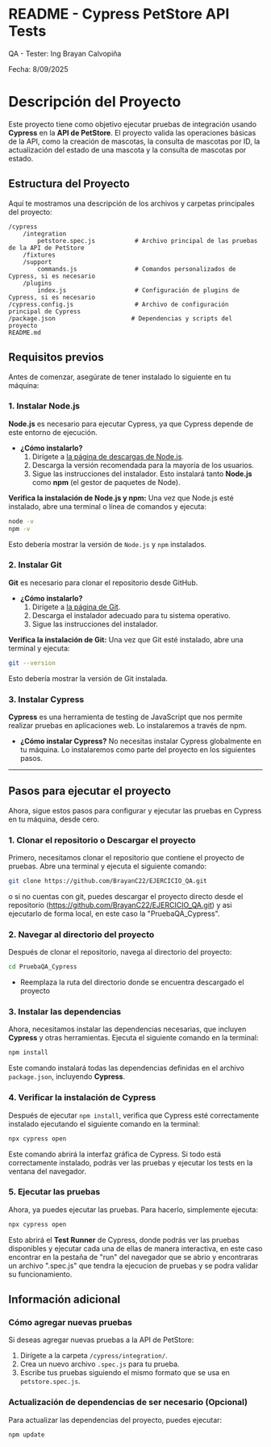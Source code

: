 # README - Cypress PetStore API Tests

QA - Tester: Ing Brayan Calvopiña

Fecha: 8/09/2025

# Descripción del Proyecto

Este proyecto tiene como objetivo ejecutar pruebas de integración usando **Cypress** en la **API de PetStore**. El proyecto valida las operaciones básicas de la API, como la creación de mascotas, la consulta de mascotas por ID, la actualización del estado de una mascota y la consulta de mascotas por estado.


## Estructura del Proyecto

Aquí te mostramos una descripción de los archivos y carpetas principales del proyecto:

```
/cypress
    /integration
        petstore.spec.js           # Archivo principal de las pruebas de la API de PetStore
    /fixtures
    /support
        commands.js                # Comandos personalizados de Cypress, si es necesario
    /plugins
        index.js                   # Configuración de plugins de Cypress, si es necesario
/cypress.config.js                 # Archivo de configuración principal de Cypress
/package.json                     # Dependencias y scripts del proyecto
README.md                         
```

## Requisitos previos

Antes de comenzar, asegúrate de tener instalado lo siguiente en tu máquina:

### 1. **Instalar Node.js**
   **Node.js** es necesario para ejecutar Cypress, ya que Cypress depende de este entorno de ejecución.

   - **¿Cómo instalarlo?**
     1. Dirígete a [la página de descargas de Node.js](https://nodejs.org/).
     2. Descarga la versión recomendada para la mayoría de los usuarios.
     3. Sigue las instrucciones del instalador. Esto instalará tanto **Node.js** como **npm** (el gestor de paquetes de Node).

   **Verifica la instalación de Node.js y npm:**
   Una vez que Node.js esté instalado, abre una terminal o línea de comandos y ejecuta:
   ```bash
   node -v
   npm -v
   ```
   Esto debería mostrar la versión de `Node.js` y `npm` instalados.

### 2. **Instalar Git**
   **Git** es necesario para clonar el repositorio desde GitHub.

   - **¿Cómo instalarlo?**
     1. Dirígete a [la página de Git](https://git-scm.com/).
     2. Descarga el instalador adecuado para tu sistema operativo.
     3. Sigue las instrucciones del instalador.

   **Verifica la instalación de Git:**
   Una vez que Git esté instalado, abre una terminal y ejecuta:
   ```bash
   git --version
   ```
   Esto debería mostrar la versión de Git instalada.

### 3. **Instalar Cypress**
   **Cypress** es una herramienta de testing de JavaScript que nos permite realizar pruebas en aplicaciones web. Lo instalaremos a través de npm.

   - **¿Cómo instalar Cypress?**
     No necesitas instalar Cypress globalmente en tu máquina. Lo instalaremos como parte del proyecto en los siguientes pasos.

---

## Pasos para ejecutar el proyecto

Ahora, sigue estos pasos para configurar y ejecutar las pruebas en Cypress en tu máquina, desde cero.

### 1. Clonar el repositorio o Descargar el proyecto

Primero, necesitamos clonar el repositorio que contiene el proyecto de pruebas. Abre una terminal y ejecuta el siguiente comando:

```bash
git clone https://github.com/BrayanC22/EJERCICIO_QA.git 
```
o si no cuentas con git, puedes descargar el proyecto directo desde el repositorio (https://github.com/BrayanC22/EJERCICIO_QA.git) y asi ejecutarlo de forma local, en este caso la "PruebaQA_Cypress". 

### 2. Navegar al directorio del proyecto

Después de clonar el repositorio, navega al directorio del proyecto:

```bash
cd PruebaQA_Cypress 
```
* Reemplaza la ruta del directorio donde se encuentra descargado el proyecto 
### 3. Instalar las dependencias

Ahora, necesitamos instalar las dependencias necesarias, que incluyen **Cypress** y otras herramientas. Ejecuta el siguiente comando en la terminal:

```bash
npm install
```

Este comando instalará todas las dependencias definidas en el archivo `package.json`, incluyendo **Cypress**.

### 4. Verificar la instalación de Cypress

Después de ejecutar `npm install`, verifica que Cypress esté correctamente instalado ejecutando el siguiente comando en la terminal:

```bash
npx cypress open
```

Este comando abrirá la interfaz gráfica de Cypress. Si todo está correctamente instalado, podrás ver las pruebas y ejecutar los tests en la ventana del navegador.

### 5. Ejecutar las pruebas

Ahora, ya puedes ejecutar las pruebas. Para hacerlo, simplemente ejecuta:

```bash
npx cypress open
```

Esto abrirá el **Test Runner** de Cypress, donde podrás ver las pruebas disponibles y ejecutar cada una de ellas de manera interactiva, en este caso encontrar en la pestaña de "run" del navegador que se abrio y encontraras un archivo ".spec.js" que tendra la ejecucion de pruebas y se podra validar su funcionamiento.


## Información adicional

### Cómo agregar nuevas pruebas

Si deseas agregar nuevas pruebas a la API de PetStore:

1. Dirígete a la carpeta `/cypress/integration/`.
2. Crea un nuevo archivo `.spec.js` para tu prueba.
3. Escribe tus pruebas siguiendo el mismo formato que se usa en `petstore.spec.js`.


### Actualización de dependencias de ser necesario (Opcional)

Para actualizar las dependencias del proyecto, puedes ejecutar:

```bash
npm update
```
